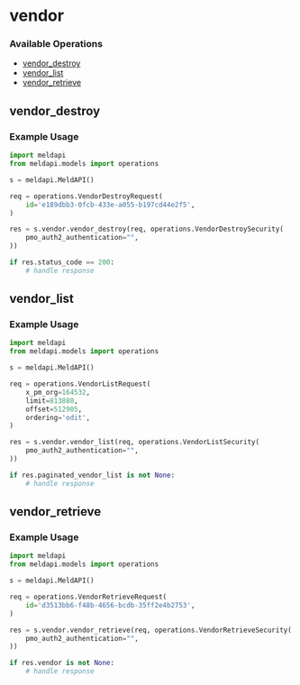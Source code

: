 # vendor

### Available Operations

* [vendor_destroy](#vendor_destroy)
* [vendor_list](#vendor_list)
* [vendor_retrieve](#vendor_retrieve)

## vendor_destroy

### Example Usage

```python
import meldapi
from meldapi.models import operations

s = meldapi.MeldAPI()

req = operations.VendorDestroyRequest(
    id='e189dbb3-0fcb-433e-a055-b197cd44e2f5',
)

res = s.vendor.vendor_destroy(req, operations.VendorDestroySecurity(
    pmo_auth2_authentication="",
))

if res.status_code == 200:
    # handle response
```

## vendor_list

### Example Usage

```python
import meldapi
from meldapi.models import operations

s = meldapi.MeldAPI()

req = operations.VendorListRequest(
    x_pm_org=164532,
    limit=813880,
    offset=512905,
    ordering='odit',
)

res = s.vendor.vendor_list(req, operations.VendorListSecurity(
    pmo_auth2_authentication="",
))

if res.paginated_vendor_list is not None:
    # handle response
```

## vendor_retrieve

### Example Usage

```python
import meldapi
from meldapi.models import operations

s = meldapi.MeldAPI()

req = operations.VendorRetrieveRequest(
    id='d3513bb6-f48b-4656-bcdb-35ff2e4b2753',
)

res = s.vendor.vendor_retrieve(req, operations.VendorRetrieveSecurity(
    pmo_auth2_authentication="",
))

if res.vendor is not None:
    # handle response
```

